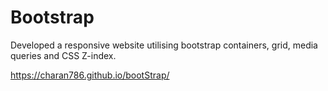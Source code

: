 # Bootstrap

Developed a responsive website utilising bootstrap containers, grid, media queries and CSS Z-index.

https://charan786.github.io/bootStrap/
